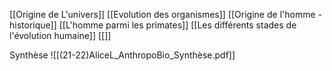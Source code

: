 [[Origine de L'univers]]
[[Evolution des organismes]]
[[Origine de l'homme - historique]]
[[L'homme parmi les primates]]
[[Les différents stades de l'évolution humaine]]
[[]]


Synthèse
![[(21-22)AliceL_AnthropoBio_Synthèse.pdf]]